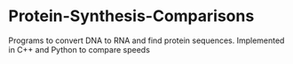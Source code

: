 # Protein-Synthesis-Comparisons
Programs to convert DNA to RNA and find protein sequences. Implemented in C++ and Python to compare speeds
